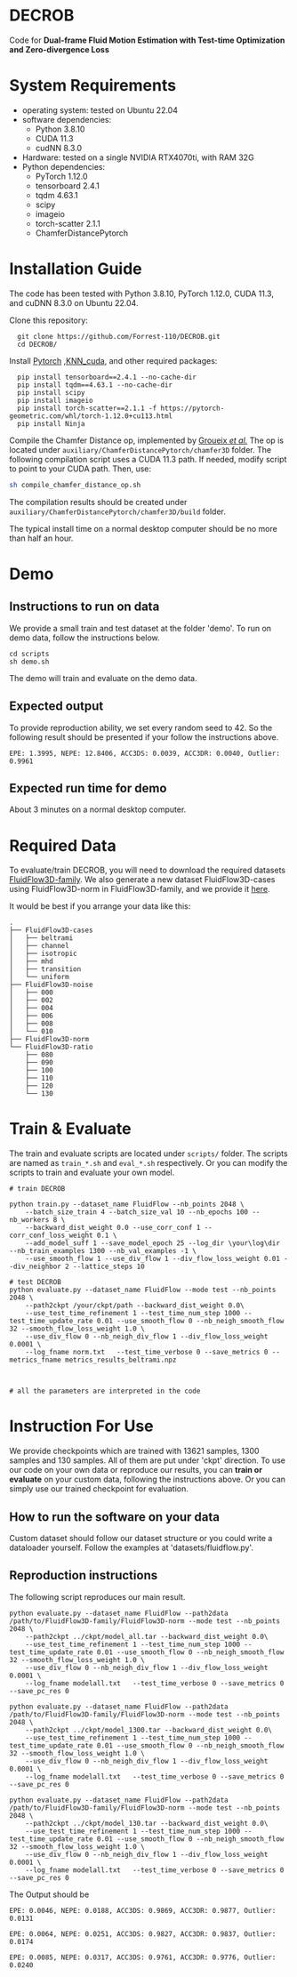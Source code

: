# DECROB
Code for **Dual-frame Fluid Motion Estimation with Test-time Optimization and Zero-divergence Loss**

# System Requirements
- operating system: tested on Ubuntu 22.04
- software dependencies:
  - Python 3.8.10
  - CUDA 11.3
  - cudNN 8.3.0
- Hardware: tested on a single NVIDIA RTX4070ti, with RAM 32G
- Python dependencies:
  - PyTorch 1.12.0
  - tensorboard 2.4.1
  - tqdm 4.63.1
  - scipy
  - imageio
  - torch-scatter 2.1.1
  - ChamferDistancePytorch

# Installation Guide
The code has been tested with Python 3.8.10, PyTorch 1.12.0, CUDA 11.3, and cuDNN 8.3.0 on Ubuntu 22.04.

Clone this repository:

```
  git clone https://github.com/Forrest-110/DECROB.git 
  cd DECROB/
```

Install [Pytorch](https://pytorch.org/) ,[KNN_cuda](https://github.com/unlimblue/KNN_CUDA), and other required packages:

```
  pip install tensorboard==2.4.1 --no-cache-dir
  pip install tqdm==4.63.1 --no-cache-dir
  pip install scipy
  pip install imageio
  pip install torch-scatter==2.1.1 -f https://pytorch-geometric.com/whl/torch-1.12.0+cu113.html
  pip install Ninja
```


Compile the Chamfer Distance op, implemented by [Groueix _et al._](https://github.com/ThibaultGROUEIX/ChamferDistancePytorch) The op is located under `auxiliary/ChamferDistancePytorch/chamfer3D` folder. The following compilation script uses a CUDA 11.3 path. If needed, modify script to point to your CUDA path. Then, use:
 ```bash
sh compile_chamfer_distance_op.sh
```

The compilation results should be created under `auxiliary/ChamferDistancePytorch/chamfer3D/build` folder.

The typical install time on a normal desktop computer should be no more than half an hour.

# Demo

## Instructions to run on data
We provide a small train and test dataset at the folder 'demo'. To run on demo data, follow the instructions below.
```
cd scripts
sh demo.sh
```

The demo will train and evaluate on the demo data.

## Expected output
To provide reproduction ability, we set every random seed to 42. So the following result should be presented if your follow the instructions above.

```
EPE: 1.3995, NEPE: 12.8406, ACC3DS: 0.0039, ACC3DR: 0.0040, Outlier: 0.9961
```

## Expected run time for demo
About 3 minutes on a normal desktop computer.

# Required Data
To evaluate/train DECROB, you will need to download the required datasets [FluidFlow3D-family](https://github.com/JiamingSkGrey/FluidFlow3D-family). We also generate a new dataset FluidFlow3D-cases using FluidFlow3D-norm in FluidFlow3D-family, and we provide it [here](https://drive.google.com/file/d/1JWGYtn9fADccVere9oC_UnueaFEG-t_j/view?usp=drive_link).

It would be best if you arrange your data like this:

```
.
├── FluidFlow3D-cases
│   ├── beltrami
│   ├── channel
│   ├── isotropic
│   ├── mhd
│   ├── transition
│   └── uniform
├── FluidFlow3D-noise
│   ├── 000
│   ├── 002
│   ├── 004
│   ├── 006
│   ├── 008
│   └── 010
├── FluidFlow3D-norm
└── FluidFlow3D-ratio
    ├── 080
    ├── 090
    ├── 100
    ├── 110
    ├── 120
    └── 130
```

# Train & Evaluate

The train and evaluate scripts are located under `scripts/` folder. The scripts are named as `train_*.sh` and `eval_*.sh` respectively. Or you can modify the scripts to train and evaluate your own model.

```
# train DECROB

python train.py --dataset_name FluidFlow --nb_points 2048 \
    --batch_size_train 4 --batch_size_val 10 --nb_epochs 100 --nb_workers 8 \
    --backward_dist_weight 0.0 --use_corr_conf 1 --corr_conf_loss_weight 0.1 \
    --add_model_suff 1 --save_model_epoch 25 --log_dir \your\log\dir  --nb_train_examples 1300 --nb_val_examples -1 \
    --use_smooth_flow 1 --use_div_flow 1 --div_flow_loss_weight 0.01 --div_neighbor 2 --lattice_steps 10

# test DECROB
python evaluate.py --dataset_name FluidFlow --mode test --nb_points 2048 \
    --path2ckpt /your/ckpt/path --backward_dist_weight 0.0\
    --use_test_time_refinement 1 --test_time_num_step 1000 --test_time_update_rate 0.01 --use_smooth_flow 0 --nb_neigh_smooth_flow 32 --smooth_flow_loss_weight 1.0 \
    --use_div_flow 0 --nb_neigh_div_flow 1 --div_flow_loss_weight 0.0001 \
    --log_fname norm.txt   --test_time_verbose 0 --save_metrics 0 --metrics_fname metrics_results_beltrami.npz



# all the parameters are interpreted in the code

```

# Instruction For Use
We provide checkpoints which are trained with 13621 samples, 1300 samples and 130 samples. All of them are put under 'ckpt' direction. To use our code on your own data or reproduce our results, you can **train or evaluate** on your custom data, following the instructions above. Or you can simply use our trained checkpoint for evaluation.

## How to run the software on your data
Custom dataset should follow our dataset structure or you could write a dataloader yourself. Follow the examples at 'datasets/fluidflow.py'.

## Reproduction instructions
The following script reproduces our main result.

```
python evaluate.py --dataset_name FluidFlow --path2data /path/to/FluidFlow3D-family/FluidFlow3D-norm --mode test --nb_points 2048 \
    --path2ckpt ../ckpt/model_all.tar --backward_dist_weight 0.0\
    --use_test_time_refinement 1 --test_time_num_step 1000 --test_time_update_rate 0.01 --use_smooth_flow 0 --nb_neigh_smooth_flow 32 --smooth_flow_loss_weight 1.0 \
    --use_div_flow 0 --nb_neigh_div_flow 1 --div_flow_loss_weight 0.0001 \
    --log_fname modelall.txt   --test_time_verbose 0 --save_metrics 0 --save_pc_res 0 

python evaluate.py --dataset_name FluidFlow --path2data /path/to/FluidFlow3D-family/FluidFlow3D-norm --mode test --nb_points 2048 \
    --path2ckpt ../ckpt/model_1300.tar --backward_dist_weight 0.0\
    --use_test_time_refinement 1 --test_time_num_step 1000 --test_time_update_rate 0.01 --use_smooth_flow 0 --nb_neigh_smooth_flow 32 --smooth_flow_loss_weight 1.0 \
    --use_div_flow 0 --nb_neigh_div_flow 1 --div_flow_loss_weight 0.0001 \
    --log_fname modelall.txt   --test_time_verbose 0 --save_metrics 0 --save_pc_res 0 

python evaluate.py --dataset_name FluidFlow --path2data /path/to/FluidFlow3D-family/FluidFlow3D-norm --mode test --nb_points 2048 \
    --path2ckpt ../ckpt/model_130.tar --backward_dist_weight 0.0\
    --use_test_time_refinement 1 --test_time_num_step 1000 --test_time_update_rate 0.01 --use_smooth_flow 0 --nb_neigh_smooth_flow 32 --smooth_flow_loss_weight 1.0 \
    --use_div_flow 0 --nb_neigh_div_flow 1 --div_flow_loss_weight 0.0001 \
    --log_fname modelall.txt   --test_time_verbose 0 --save_metrics 0 --save_pc_res 0 
```

The Output should be
```
EPE: 0.0046, NEPE: 0.0188, ACC3DS: 0.9869, ACC3DR: 0.9877, Outlier: 0.0131

EPE: 0.0064, NEPE: 0.0251, ACC3DS: 0.9827, ACC3DR: 0.9837, Outlier: 0.0174

EPE: 0.0085, NEPE: 0.0317, ACC3DS: 0.9761, ACC3DR: 0.9776, Outlier: 0.0240
```
